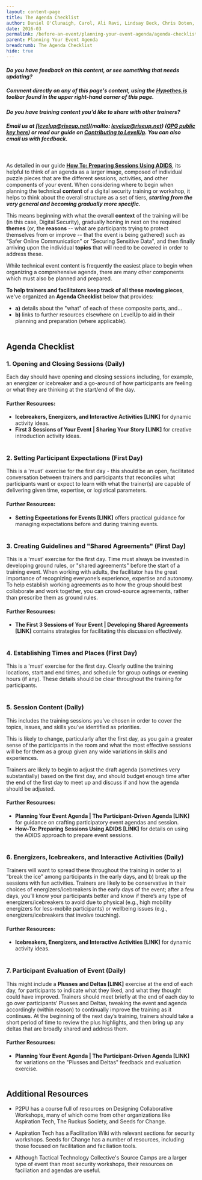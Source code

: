 ```yaml
---
layout: content-page
title: The Agenda Checklist
author: Daniel O'Clunaigh, Carol, Ali Ravi, Lindsay Beck, Chris Doten, Nick Sera-Leyva
date: 2016-03
permalink: /before-an-event/planning-your-event-agenda/agenda-checklist/
parent: Planning Your Event Agenda
breadcrumb: The Agenda Checklist
hide: true
---
```

#### *Do you have feedback on this content, or see something that needs updating?*

##### Comment directly on any of this page's content, using the [Hypothes.is](https://levelupcc.github.io/level-up/community/contribute/#how-can-i-provide-feedback) toolbar found in the upper right-hand corner of this page.

#### *Do you have training content you'd like to share with other trainers?*

##### Email us at [levelup@riseup.net](mailto: levelup@riseup.net) ([GPG public key here](http://pgp.mit.edu/pks/lookup?op=get&search=0x207BFB9591A638BE)) or read our guide on [Contributing to LevelUp](https://levelupcc.github.io/level-up/community/contribute/#how-can-i-contribute-content). You can also email us with feedback.
<br>

As detailed in our guide [**How To: Preparing Sessions Using ADIDS**](https://level-up.cc/curriculum/preparing-sessions-using-adids/), its helpful to think of an agenda as a larger image, composed of individual puzzle pieces that are the different sessions, activities, and other components of your event. When considering where to begin when planning the technical **content** of a digital security training or workshop, it helps to think about the overall structure as a set of tiers, ***starting from the very general and  becoming gradually more specific.***

This means beginning with what the overall **context** of the training will be (in this case, Digital Security), gradually honing in next on the required **themes** (or, the **reasons** -- what are participants trying to protect themselves from or improve -- that the event is being gathered) such as "Safer Online Communication" or "Securing Sensitive Data", and then finally arriving upon the individual **topics** that will need to be covered in order to address these.

While technical event content is frequently the easiest place to begin when organizing a comprehensive agenda, there are many other components which must also be planned and prepared.

**To help trainers and facilitators keep track of all these moving pieces**, we've organized an **Agenda Checklist** below that provides:


- **a)** details about the "what" of each of these composite parts, and...
- **b)** links to further resources elsewhere on LevelUp to aid in their planning and preparation (where applicable).
<br><br>


## Agenda Checklist ##


### 1. Opening and Closing Sessions (Daily) ###
Each day should have opening and closing sessions including, for example, an energizer or icebreaker and a go-around of how participants are feeling or what they are thinking at the start/end of the day.

#### Further Resources: ####

- **Icebreakers, Energizers, and Interactive Activities [LINK]** for dynamic activity ideas.
- **First 3 Sessions of Your Event | Sharing Your Story [LINK]** for creative introduction activity ideas.
<br><br>

### 2. Setting Participant Expectations (First Day) ###
This is a 'must' exercise for the first day - this should be an open, facilitated conversation between trainers and participants that reconciles what participants want or expect to learn with what the trainer(s) are capable of delivering given time, expertise, or logistical parameters.

#### Further Resources: ####
- **Setting Expectations for Events [LINK]** offers practical guidance for managing expectations before and during training events.
<br><br>

### 3. Creating Guidelines and "Shared Agreements" (First Day) ###
This is a 'must’ exercise for the first day. Time must always be invested in developing  ground rules, or "shared agreements" before the start of a training event. When working with adults, the facilitator has the great importance of recognizing everyone’s experience, expertise and autonomy. To help establish working agreements as to how the group should best collaborate and work together, you can crowd-source agreements, rather than prescribe them as ground rules.

#### Further Resources: ####

- **The First 3 Sessions of Your Event | Developing Shared Agreements [LINK]** contains strategies for facilitating this discussion effectively.
<br><br>

### 4. Establishing Times and Places (First Day) ###
This is a 'must’ exercise for the first day. Clearly outline the training locations, start and end times, and schedule for group outings or evening hours (if any). These details should be clear throughout the training for participants.
<br><br>

### 5. Session Content (Daily) ###
This includes the training sessions you’ve chosen in order to cover the topics, issues, and skills you’ve identified as priorities.

This is likely to change, particularly after the first day, as you gain a greater sense of the participants in the room and what the most effective sessions will be for them as a group given any wide variations in skills and experiences.

Trainers are likely to begin to adjust the draft agenda (sometimes very substantially) based on the first day, and should budget enough time after the end of the first day to meet up and discuss if and how the agenda should be adjusted.

#### Further Resources: ####
- **Planning Your Event Agenda | The Participant-Driven Agenda [LINK]** for guidance on crafting participatory event agendas and session.
- **How-To: Preparing Sessions Using ADIDS [LINK]** for details on using the ADIDS approach to prepare event sessions.
<br><br>

### 6. Energizers, Icebreakers, and Interactive Activities (Daily) ###
Trainers will want to spread these throughout the training in order to a) “break the ice” among participants in the early days, and b) break up the sessions with fun activities. Trainers are likely to be conservative in their choices of energizers/icebreakers in the early days of the event; after a few days, you’ll know your participants better and know if there’s any type of energizers/icebreakers to avoid due to physical (e.g., high mobility energizers for less-mobile participants) or wellbeing issues (e.g., energizers/icebreakers that involve touching).

#### Further Resources: ####
- **Icebreakers, Energizers, and Interactive Activities [LINK]** for dynamic activity ideas.
<br><br>

### 7. Participant Evaluation of Event (Daily) ###
This might include a **Plusses and Deltas [LINK]** exercise at the end of each day, for participants to indicate what they liked, and what they thought could have improved. Trainers should meet briefly at the end of each day to go over participants’ Plusses and Deltas, tweaking the event and agenda accordingly (within reason) to continually improve the training as it continues. At the beginning of the next day’s training, trainers should take a short period of time to review the plus highlights, and then bring up any deltas that are broadly shared and address them.

#### Further Resources: ####
- **Planning Your Event Agenda | The Participant-Driven Agenda [LINK]** for variations on the "Plusses and Deltas" feedback and evaluation exercise.
<br><br>

## Additional Resources ##

- P2PU has a course full of resources on Designing Collaborative Workshops, many of which come from other organizations like Aspiration Tech, The Ruckus Society, and Seeds for Change.

- Aspiration Tech has a Facilitation Wiki with relevant sections for security workshops.
Seeds for Change has a number of resources, including those focused on facilitation and faciliation tools.

- Although Tactical Technology Collective's Source Camps are a larger type of event than most security workshops, their resources on faciliation and agendas are useful.
